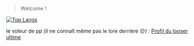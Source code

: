 >Welcome !

[![Top Langs](https://github-readme-stats.vercel.app/api/top-langs/?username=Limeen&theme=dark&hide_border=0)](https://github.com/anuraghazra/github-readme-stats)

le voleur de pp (il ne connaît même pas le lore derrière 😔) : [Profil du looser ultime](https://github.com/plumsydev)
